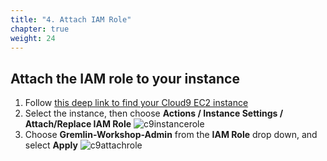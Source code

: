 ```yaml
---
title: "4. Attach IAM Role"
chapter: true
weight: 24
---
```


## Attach the IAM role to your instance

1. Follow [this deep link to find your Cloud9 EC2 instance](https://console.aws.amazon.com/ec2/v2/home?#Instances:tag:Name=aws-cloud9-.*workshop.*;sort=desc:launchTime)
1. Select the instance, then choose **Actions / Instance Settings / Attach/Replace IAM Role**
![c9instancerole](/images/c9instancerole.png)
1. Choose **Gremlin-Workshop-Admin** from the **IAM Role** drop down, and select **Apply**
![c9attachrole](/images/c9attachrole.png)